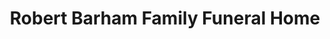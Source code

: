 ---
title: "Robert Barham Family Funeral Home"
url: /meridian/robert-barham-family-funeral-home/
shop: funeral directors
---